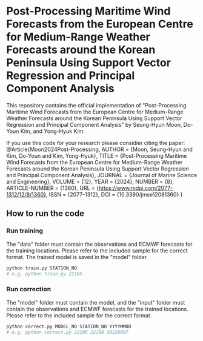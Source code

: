 # Post-Processing Maritime Wind Forecasts from the European Centre for Medium-Range Weather Forecasts around the Korean Peninsula Using Support Vector Regression and Principal Component Analysis

This repository contains the official implementation of "Post-Processing Maritime Wind Forecasts from the European Centre for Medium-Range Weather Forecasts around the Korean Peninsula Using Support Vector Regression and Principal Component Analysis" by Seung-Hyun Moon, Do-Youn Kim, and Yong-Hyuk Kim.

If you use this code for your research please considier citing the paper: 
@Article{Moon2024Post-Processing,
AUTHOR = {Moon, Seung-Hyun and Kim, Do-Youn and Kim, Yong-Hyuk},
TITLE = {Post-Processing Maritime Wind Forecasts from the European Centre for Medium-Range Weather Forecasts around the Korean Peninsula Using Support Vector Regression and Principal Component Analysis},
JOURNAL = {Journal of Marine Science and Engineering},
VOLUME = {12},
YEAR = {2024},
NUMBER = {8},
ARTICLE-NUMBER = {1360},
URL = {https://www.mdpi.com/2077-1312/12/8/1360},
ISSN = {2077-1312},
DOI = {10.3390/jmse12081360}
}

## How to run the code

### Run training
The "data" folder must contain the observations and ECMWF forecasts for the training locations. Please refer to the included sample for the correct format. The trained model is saved in the "model" folder.
```bash
python train.py STATION_NO
# e.g, python train.py 22105
```

### Run correction
The "model" folder must contain the model, and the "input" folder must contain the observations and ECMWF forecasts for the trained locations. Please refer to the included sample for the correct format.
```bash
python correct.py MODEL_NO STATION_NO YYYYMMDD
# e.g, python correct.py 22105 22190 20220607
```
